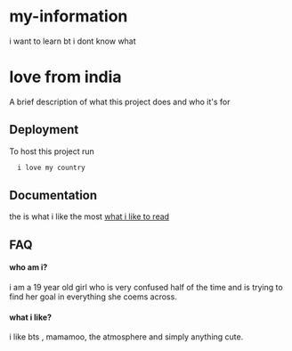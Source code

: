 # my-information
i want to learn bt i dont know what

# love from india

A brief description of what this project does and who it's for


## Deployment

To host this project run

```bash
  i love my country
```


## Documentation
the is what i like the most
[what i like to read](https://jimlingss.tumblr.com/post/183974248585/magic-mysteries-1)


## FAQ

####  who am i?

i am a 19 year old girl who is very confused half of the time and is trying to find her goal in everything she coems across.

#### what i like?
i like bts , mamamoo, the atmosphere and simply anything cute.
